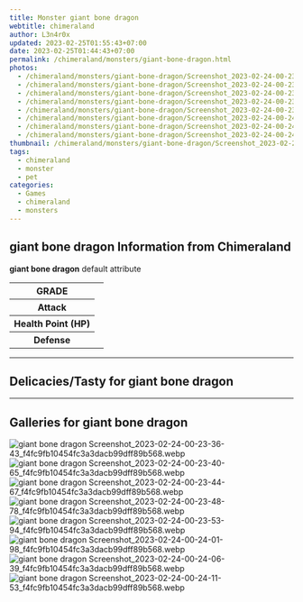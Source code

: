```yaml
---
title: Monster giant bone dragon
webtitle: chimeraland
author: L3n4r0x
updated: 2023-02-25T01:55:43+07:00
date: 2023-02-25T01:44:43+07:00
permalink: /chimeraland/monsters/giant-bone-dragon.html
photos:
  - /chimeraland/monsters/giant-bone-dragon/Screenshot_2023-02-24-00-23-36-43_f4fc9fb10454fc3a3dacb99dff89b568.webp
  - /chimeraland/monsters/giant-bone-dragon/Screenshot_2023-02-24-00-23-40-65_f4fc9fb10454fc3a3dacb99dff89b568.webp
  - /chimeraland/monsters/giant-bone-dragon/Screenshot_2023-02-24-00-23-44-67_f4fc9fb10454fc3a3dacb99dff89b568.webp
  - /chimeraland/monsters/giant-bone-dragon/Screenshot_2023-02-24-00-23-48-78_f4fc9fb10454fc3a3dacb99dff89b568.webp
  - /chimeraland/monsters/giant-bone-dragon/Screenshot_2023-02-24-00-23-53-94_f4fc9fb10454fc3a3dacb99dff89b568.webp
  - /chimeraland/monsters/giant-bone-dragon/Screenshot_2023-02-24-00-24-01-98_f4fc9fb10454fc3a3dacb99dff89b568.webp
  - /chimeraland/monsters/giant-bone-dragon/Screenshot_2023-02-24-00-24-06-39_f4fc9fb10454fc3a3dacb99dff89b568.webp
  - /chimeraland/monsters/giant-bone-dragon/Screenshot_2023-02-24-00-24-11-53_f4fc9fb10454fc3a3dacb99dff89b568.webp
thumbnail: /chimeraland/monsters/giant-bone-dragon/Screenshot_2023-02-24-00-23-36-43_f4fc9fb10454fc3a3dacb99dff89b568.webp
tags:
  - chimeraland
  - monster
  - pet
categories:
  - Games
  - chimeraland
  - monsters
---
```


<section id="bootstrap-wrapper"><link rel="stylesheet" href="https://rawcdn.githack.com/dimaslanjaka/Web-Manajemen/870a349/css/bootstrap-5-3-0-alpha3-wrapper.css"/><h2 id="attribute">giant bone dragon Information from Chimeraland</h2><p><b>giant bone dragon</b> default attribute <table><tr><th>GRADE</th><td></td></tr><tr><th>Attack</th><td></td></tr><tr><th>Health Point (HP)</th><td></td></tr><tr><th>Defense</th><td></td></tr></table></p><hr/><h2 id="delicacies">Delicacies/Tasty for giant bone dragon</h2><div class="bg-dark text-light"></div><hr/><div id="gallery"><h2>Galleries for giant bone dragon</h2><div class="row"><div class="col-lg-6 col-12"><img src="/chimeraland/monsters/giant-bone-dragon/Screenshot_2023-02-24-00-23-36-43_f4fc9fb10454fc3a3dacb99dff89b568.webp" alt="giant bone dragon Screenshot_2023-02-24-00-23-36-43_f4fc9fb10454fc3a3dacb99dff89b568.webp"/></div><div class="col-lg-6 col-12"><img src="/chimeraland/monsters/giant-bone-dragon/Screenshot_2023-02-24-00-23-40-65_f4fc9fb10454fc3a3dacb99dff89b568.webp" alt="giant bone dragon Screenshot_2023-02-24-00-23-40-65_f4fc9fb10454fc3a3dacb99dff89b568.webp"/></div><div class="col-lg-6 col-12"><img src="/chimeraland/monsters/giant-bone-dragon/Screenshot_2023-02-24-00-23-44-67_f4fc9fb10454fc3a3dacb99dff89b568.webp" alt="giant bone dragon Screenshot_2023-02-24-00-23-44-67_f4fc9fb10454fc3a3dacb99dff89b568.webp"/></div><div class="col-lg-6 col-12"><img src="/chimeraland/monsters/giant-bone-dragon/Screenshot_2023-02-24-00-23-48-78_f4fc9fb10454fc3a3dacb99dff89b568.webp" alt="giant bone dragon Screenshot_2023-02-24-00-23-48-78_f4fc9fb10454fc3a3dacb99dff89b568.webp"/></div><div class="col-lg-6 col-12"><img src="/chimeraland/monsters/giant-bone-dragon/Screenshot_2023-02-24-00-23-53-94_f4fc9fb10454fc3a3dacb99dff89b568.webp" alt="giant bone dragon Screenshot_2023-02-24-00-23-53-94_f4fc9fb10454fc3a3dacb99dff89b568.webp"/></div><div class="col-lg-6 col-12"><img src="/chimeraland/monsters/giant-bone-dragon/Screenshot_2023-02-24-00-24-01-98_f4fc9fb10454fc3a3dacb99dff89b568.webp" alt="giant bone dragon Screenshot_2023-02-24-00-24-01-98_f4fc9fb10454fc3a3dacb99dff89b568.webp"/></div><div class="col-lg-6 col-12"><img src="/chimeraland/monsters/giant-bone-dragon/Screenshot_2023-02-24-00-24-06-39_f4fc9fb10454fc3a3dacb99dff89b568.webp" alt="giant bone dragon Screenshot_2023-02-24-00-24-06-39_f4fc9fb10454fc3a3dacb99dff89b568.webp"/></div><div class="col-lg-6 col-12"><img src="/chimeraland/monsters/giant-bone-dragon/Screenshot_2023-02-24-00-24-11-53_f4fc9fb10454fc3a3dacb99dff89b568.webp" alt="giant bone dragon Screenshot_2023-02-24-00-24-11-53_f4fc9fb10454fc3a3dacb99dff89b568.webp"/></div></div></div></section>